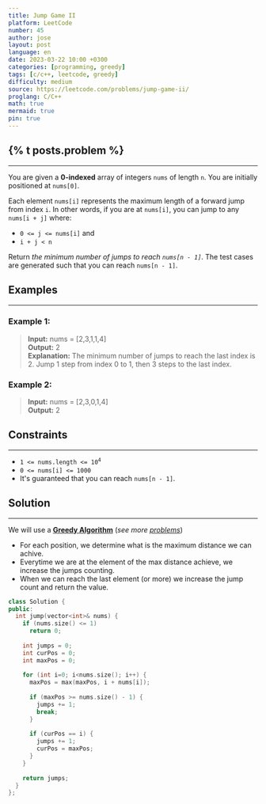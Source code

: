 ```yaml
---
title: Jump Game II
platform: LeetCode
number: 45
author: jose
layout: post
language: en
date: 2023-03-22 10:00 +0300
categories: [programming, greedy]
tags: [c/c++, leetcode, greedy]
difficulty: medium
source: https://leetcode.com/problems/jump-game-ii/
proglang: C/C++
math: true
mermaid: true
pin: true
---
```

## {% t posts.problem %}
---
You are given a **0-indexed** array of integers `nums` of length `n`. You are initially positioned at `nums[0]`.

Each element `nums[i]` represents the maximum length of a forward jump from index `i`. In other words, if you are at `nums[i]`, you can jump to any `nums[i + j]` where:

* `0 <= j <= nums[i]` and  
* `i + j < n`  

Return *the minimum number of jumps to reach `nums[n - 1]`*. The test cases are generated such that you can reach `nums[n - 1]`.  

## Examples
---
### **Example 1:**
>**Input:** nums = [2,3,1,1,4]  
>**Output:** 2  
>**Explanation:** The minimum number of jumps to reach the last index is 2. Jump 1 step from index 0 to 1, then 3 steps to the last index.  

### **Example 2:**
>**Input:** nums = [2,3,0,1,4]  
>**Output:** 2  

## Constraints
---
- <code>1 <= nums.length <= 10<sup>4</sup></code>  
- `0 <= nums[i] <= 1000`  
- It's guaranteed that you can reach `nums[n - 1]`.  

## Solution
---
We will use a [**Greedy Algorithm**](https://www.programiz.com/dsa/greedy-algorithm) (*see more [problems](/categories/greedy/)*)  
- For each position, we determine what is the maximum distance we can achive.  
- Everytime we are at the element of the max distance achieve, we increase the jumps counting.  
- When we can reach the last element (or more) we increase the jump count and return the value.  

```c++
class Solution {
public:
  int jump(vector<int>& nums) {
    if (nums.size() <= 1)
      return 0;
    
    int jumps = 0;
    int curPos = 0;
    int maxPos = 0;
      
    for (int i=0; i<nums.size(); i++) {
      maxPos = max(maxPos, i + nums[i]);
      
      if (maxPos >= nums.size() - 1) {
        jumps += 1;
        break;
      }
      
      if (curPos == i) {
        jumps += 1;
        curPos = maxPos;
      }
    }
    
    return jumps;
  }
};
```
